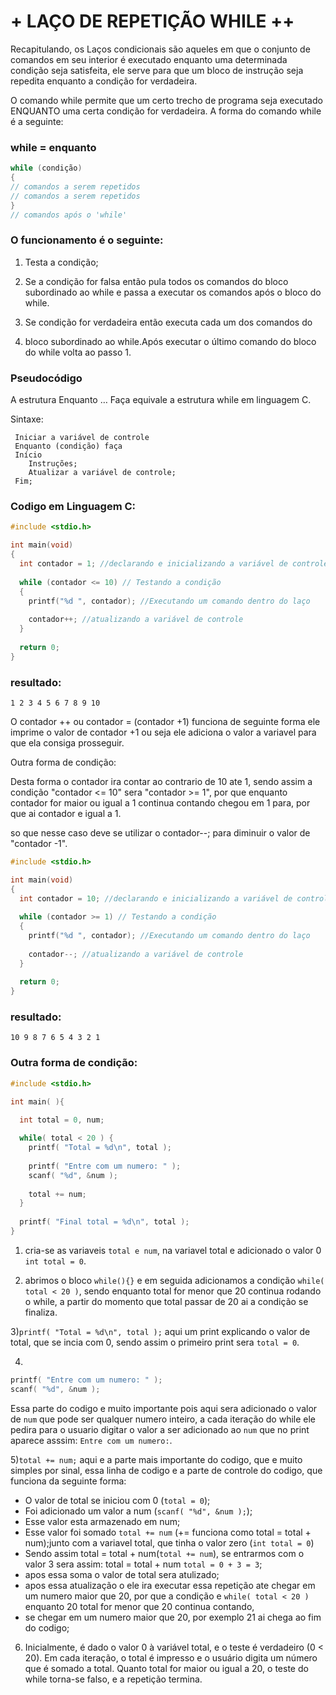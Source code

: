 # + LAÇO DE REPETIÇÃO WHILE ++

Recapitulando, os Laços condicionais são aqueles em que o conjunto de comandos em seu interior é executado enquanto uma determinada condição seja satisfeita, ele serve para que um bloco de instrução seja repedita enquanto a condição for verdadeira. 

O comando while permite que um certo trecho de programa seja executado ENQUANTO uma certa condição for verdadeira. A forma do comando while é a seguinte:
### while = enquanto

```c
while (condição)
{
// comandos a serem repetidos
// comandos a serem repetidos
}
// comandos após o 'while'
```

### O funcionamento é o seguinte:

1) Testa a condição;

2) Se a  condição for falsa então pula todos os comandos do bloco subordinado ao while e passa a executar os comandos após o bloco do while.
    
3) Se  condição for verdadeira então executa cada um dos comandos do 

4) bloco subordinado ao while.Após executar o último comando do bloco do while volta ao passo 1.

### Pseudocódigo

A estrutura Enquanto … Faça equivale a estrutura while em linguagem C.

Sintaxe:
```
 Iniciar a variável de controle
 Enquanto (condição) faça
 Início
    Instruções;
    Atualizar a variável de controle;
 Fim;
```

### Codigo em Linguagem C:
```C
#include <stdio.h>

int main(void)
{
  int contador = 1; //declarando e inicializando a variável de controle
  
  while (contador <= 10) // Testando a condição
  {
    printf("%d ", contador); //Executando um comando dentro do laço
    
    contador++; //atualizando a variável de controle
  }  
  
  return 0;
}
```

### resultado:
```
1 2 3 4 5 6 7 8 9 10 
```

O contador ++ ou contador = (contador +1) funciona de seguinte forma ele imprime o valor de contador +1 ou seja ele adiciona o valor a variavel para que ela consiga prosseguir.

Outra forma de condição:

Desta forma o contador ira contar ao contrario de 10 ate 1, sendo assim a condição "contador <= 10" sera "contador >= 1", por que enquanto contador for maior ou igual a 1 continua contando chegou em 1 para, por que ai contador e igual a 1.

so que nesse caso deve se utilizar o contador--; para diminuir o valor de "contador -1".

```C
#include <stdio.h>

int main(void)
{
  int contador = 10; //declarando e inicializando a variável de controle
  
  while (contador >= 1) // Testando a condição
  {
    printf("%d ", contador); //Executando um comando dentro do laço
    
    contador--; //atualizando a variável de controle
  }  
  
  return 0;
}
```

### resultado:
```
10 9 8 7 6 5 4 3 2 1
```

### Outra forma de condição:

```c
#include <stdio.h>

int main( ){

  int total = 0, num;
  
  while( total < 20 ) {
    printf( "Total = %d\n", total );
    
    printf( "Entre com um numero: " );
    scanf( "%d", &num );
    
    total += num;
  }
  
  printf( "Final total = %d\n", total );
}
```

1) cria-se as variaveis ```total e num```, na variavel total e adicionado o valor 0 ```int total = 0```.

2) abrimos o bloco ```while(){}``` e em seguida adicionamos a condição ```while( total < 20 )```, sendo enquanto total for menor que 20 continua rodando o while, a partir do momento que total passar de 20 ai a condição se finaliza.

3)```printf( "Total = %d\n", total );``` aqui um print explicando o valor de total, que se incia com 0, sendo assim o primeiro print sera ```total = 0```.

4) 
```c 
printf( "Entre com um numero: " );
scanf( "%d", &num );
  ```
Essa parte do codigo e muito importante pois aqui sera adicionado o valor de ```num``` que pode ser qualquer numero inteiro, a cada iteração do while ele pedira para o usuario digitar o valor a ser adicionado ao ```num``` que no print aparece asssim: ```Entre com um numero:```.

5)```total += num;``` aqui e a parte mais importante do codigo, que e muito simples por sinal, essa linha de codigo e a parte de controle do codigo, que funciona da seguinte forma: 

  * O valor de total se iniciou com 0 (```total = 0```);
  * Foi adicionado um valor a num (```scanf( "%d", &num );```);
  * Esse valor esta armazenado em num;
  * Esse valor foi somado ```total += num``` (+= funciona como total = total + num);junto com a variavel total, que tinha o valor zero (```int total = 0```)
  * Sendo assim total = total + num(```total += num```), se entrarmos com o valor 3 sera assim: total = total + num ```total = 0 + 3 = 3```;
  * apos essa soma o valor de total sera atulizado;
  * apos essa atualização o ele ira executar essa repetição ate chegar em um numero maior que 20, por que a condição e ```while( total < 20 )``` enquanto 20 total for menor que 20 continua contando,
  * se chegar em um numero maior que 20, por exemplo 21 ai chega ao fim do codigo;

  6) Inicialmente, é dado o valor 0 à variável total, e o teste é verdadeiro (0 < 20). Em cada iteração, o total é impresso e o usuário digita um número que é somado a total. Quanto total for maior ou igual a 20, o teste do while torna-se falso, e a repetição termina. 
